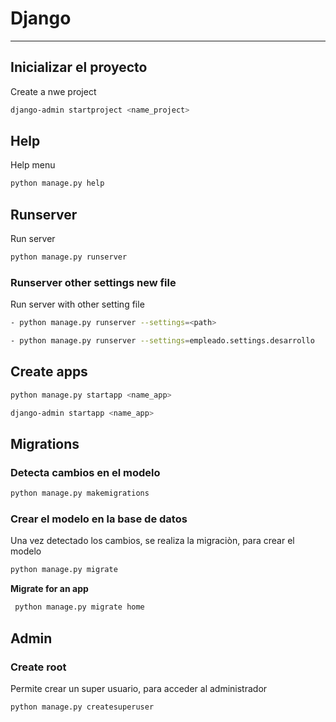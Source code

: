 # Django
---

## Inicializar el proyecto
Create a nwe project
```sh
django-admin startproject <name_project>
```

## Help
Help menu
```sh
python manage.py help
```

## Runserver
Run server
```sh
python manage.py runserver
```

### Runserver other settings new file
Run server with other  setting file
```sh
- python manage.py runserver --settings=<path>

- python manage.py runserver --settings=empleado.settings.desarrollo

```

## Create apps
```sh
python manage.py startapp <name_app>

django-admin startapp <name_app>
```

## Migrations
### Detecta cambios en el modelo
```sh
python manage.py makemigrations
```
### Crear el modelo en la base de datos
Una vez detectado los cambios, se realiza la migraciòn, para crear el modelo
```sh
python manage.py migrate
```

**Migrate for an app**
```sh
 python manage.py migrate home
```


## Admin
### Create root
Permite crear un super usuario, para acceder al administrador
```sh
python manage.py createsuperuser
```
